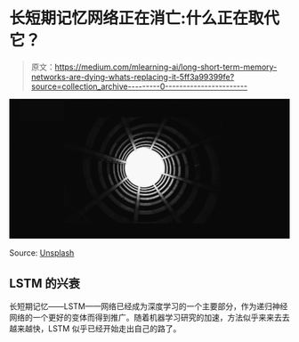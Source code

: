 # 长短期记忆网络正在消亡:什么正在取代它？

> 原文：<https://medium.com/mlearning-ai/long-short-term-memory-networks-are-dying-whats-replacing-it-5ff3a99399fe?source=collection_archive---------0----------------------->

![](img/8b37aaacf2c0e959bebba713f5412d96.png)

Source: [Unsplash](https://unsplash.com/photos/LAmdXNnCM7g)

## LSTM 的兴衰

长短期记忆——LSTM——网络已经成为深度学习的一个主要部分，作为递归神经网络的一个更好的变体而得到推广。随着机器学习研究的加速，方法似乎来来去去越来越快，LSTM 似乎已经开始走出自己的路了。